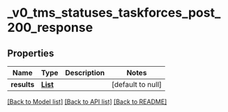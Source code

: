# _v0_tms_statuses_taskforces_post_200_response
## Properties

| Name | Type | Description | Notes |
|------------ | ------------- | ------------- | -------------|
| **results** | [**List**](_v0_tms_statuses_taskforces_post_200_response_results_inner.md) |  | [default to null] |

[[Back to Model list]](../README.md#documentation-for-models) [[Back to API list]](../README.md#documentation-for-api-endpoints) [[Back to README]](../README.md)

